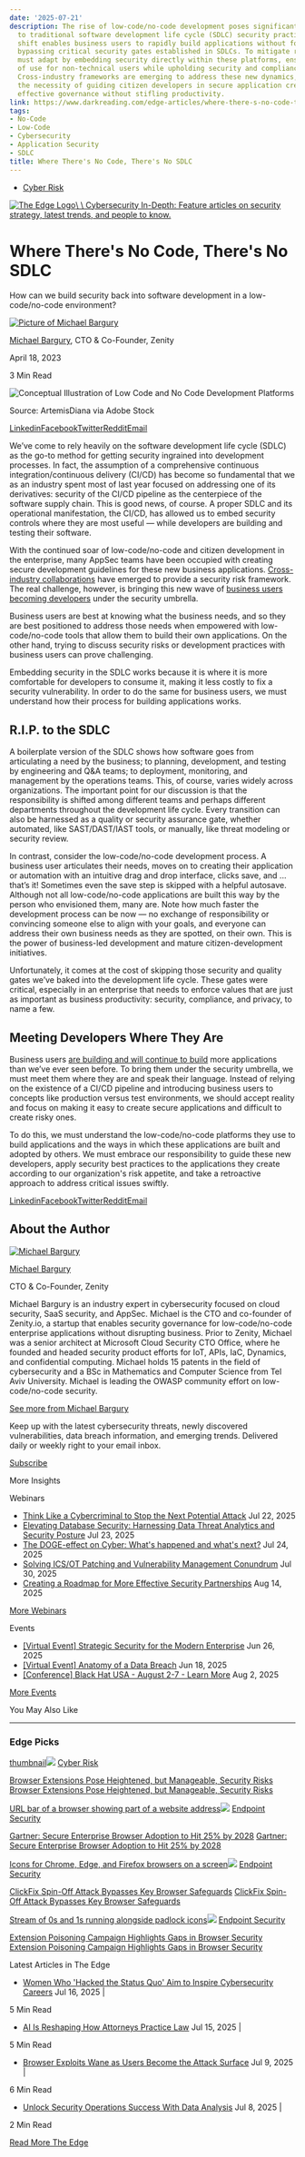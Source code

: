 ```yaml
---
date: '2025-07-21'
description: The rise of low-code/no-code development poses significant challenges
  to traditional software development life cycle (SDLC) security practices. This paradigm
  shift enables business users to rapidly build applications without formal coding,
  bypassing critical security gates established in SDLCs. To mitigate risks, organizations
  must adapt by embedding security directly within these platforms, ensuring ease
  of use for non-technical users while upholding security and compliance standards.
  Cross-industry frameworks are emerging to address these new dynamics, highlighting
  the necessity of guiding citizen developers in secure application creation to maintain
  effective governance without stifling productivity.
link: https://www.darkreading.com/edge-articles/where-there-s-no-code-there-s-no-sdlc
tags:
- No-Code
- Low-Code
- Cybersecurity
- Application Security
- SDLC
title: Where There's No Code, There's No SDLC
---
```


- [Cyber Risk](https://www.darkreading.com/cyber-risk)

[![The Edge Logo](https://eu-images.contentstack.com/v3/assets/blt6d90778a997de1cd/blt530eb1f4e672eb44/653a71690e92cc040a3e9d6d/Dark_Reading_Logo_TheEdge_0.png?width=700&auto=webp&quality=80&disable=upscale)\\
\\
Cybersecurity In-Depth: Feature articles on security strategy, latest trends, and people to know.](https://www.darkreading.com/program/the-edge)

# Where There's No Code, There's No SDLC

How can we build security back into software development in a low-code/no-code environment?

[![Picture of Michael Bargury](https://eu-images.contentstack.com/v3/assets/blt6d90778a997de1cd/bltbd8a249d11a28466/64f150aad5f7ca2f7665bf81/Michael_Bargury_zenity.jpg?width=100&auto=webp&quality=80&disable=upscale)](https://www.darkreading.com/author/michael-bargury)

[Michael Bargury](https://www.darkreading.com/author/michael-bargury), CTO & Co-Founder, Zenity

April 18, 2023

3 Min Read

![Conceptual Illustration of Low Code and No Code Development Platforms](https://eu-images.contentstack.com/v3/assets/blt6d90778a997de1cd/blta0a80d39808fdd66/64f17366018a7cb872822f51/nocode-ArtemisDiana-AdobeStock.jpg?width=1280&auto=webp&quality=80&format=jpg&disable=upscale)

Source: ArtemisDiana via Adobe Stock

[Linkedin](https://www.linkedin.com/sharing/share-offsite/?url=https://www.darkreading.com/cyber-risk/where-there-s-no-code-there-s-no-sdlc)[Facebook](http://www.facebook.com/sharer/sharer.php?u=https://www.darkreading.com/cyber-risk/where-there-s-no-code-there-s-no-sdlc)[Twitter](http://www.twitter.com/intent/tweet?url=https://www.darkreading.com/cyber-risk/where-there-s-no-code-there-s-no-sdlc)[Reddit](https://www.reddit.com/submit?url=https://www.darkreading.com/cyber-risk/where-there-s-no-code-there-s-no-sdlc&title=Where%20There%27s%20No%20Code%2C%20There%27s%20No%20SDLC)[Email](mailto:?subject=Where%20There%27s%20No%20Code,%20There%27s%20No%20SDLC&body=I%20thought%20the%20following%20from%20Dark%20Reading%20might%20interest%20you.%0D%0A%0D%0A%20Where%20There%27s%20No%20Code%2C%20There%27s%20No%20SDLC%0D%0Ahttps%3A%2F%2Fwww.darkreading.com%2Fcyber-risk%2Fwhere-there-s-no-code-there-s-no-sdlc)

We’ve come to rely heavily on the software development life cycle (SDLC) as the go-to method for getting security ingrained into development processes. In fact, the assumption of a comprehensive continuous integration/continuous delivery (CI/CD) has become so fundamental that we as an industry spent most of last year focused on addressing one of its derivatives: security of the CI/CD pipeline as the centerpiece of the software supply chain. This is good news, of course. A proper SDLC and its operational manifestation, the CI/CD, has allowed us to embed security controls where they are most useful — while developers are building and testing their software.

With the continued soar of low-code/no-code and citizen development in the enterprise, many AppSec teams have been occupied with creating secure development guidelines for these new business applications. [Cross-industry collaborations](https://owasp.org/www-project-top-10-low-code-no-code-security-risks/) have emerged to provide a security risk framework. The real challenge, however, is bringing this new wave of [business users becoming developers](https://www.darkreading.com/cyber-risk/embracing-the-next-generation-of-business-developers) under the security umbrella.

Business users are best at knowing what the business needs, and so they are best positioned to address those needs when empowered with low-code/no-code tools that allow them to build their own applications. On the other hand, trying to discuss security risks or development practices with business users can prove challenging.

Embedding security in the SDLC works because it is where it is more comfortable for developers to consume it, making it less costly to fix a security vulnerability. In order to do the same for business users, we must understand how their process for building applications works.

## R.I.P. to the SDLC

A boilerplate version of the SDLC shows how software goes from articulating a need by the business; to planning, development, and testing by engineering and Q&A teams; to deployment, monitoring, and management by the operations teams. This, of course, varies widely across organizations. The important point for our discussion is that the responsibility is shifted among different teams and perhaps different departments throughout the development life cycle. Every transition can also be harnessed as a quality or security assurance gate, whether automated, like SAST/DAST/IAST tools, or manually, like threat modeling or security review.

In contrast, consider the low-code/no-code development process. A business user articulates their needs, moves on to creating their application or automation with an intuitive drag and drop interface, clicks save, and ... that’s it! Sometimes even the save step is skipped with a helpful autosave. Although not all low-code/no-code applications are built this way by the person who envisioned them, many are. Note how much faster the development process can be now — no exchange of responsibility or convincing someone else to align with your goals, and everyone can address their own business needs as they are spotted, on their own. This is the power of business-led development and mature citizen-development initiatives.

Unfortunately, it comes at the cost of skipping those security and quality gates we’ve baked into the development life cycle. These gates were critical, especially in an enterprise that needs to enforce values that are just as important as business productivity: security, compliance, and privacy, to name a few.

## Meeting Developers Where They Are

Business users [are building and will continue to build](https://www.darkreading.com/cyber-risk/you-can-t-opt-out-of-citizen-development) more applications than we’ve ever seen before. To bring them under the security umbrella, we must meet them where they are and speak their language. Instead of relying on the existence of a CI/CD pipeline and introducing business users to concepts like production versus test environments, we should accept reality and focus on making it easy to create secure applications and difficult to create risky ones.

To do this, we must understand the low-code/no-code platforms they use to build applications and the ways in which these applications are built and adopted by others. We must embrace our responsibility to guide these new developers, apply security best practices to the applications they create according to our organization's risk appetite, and take a retroactive approach to address critical issues swiftly.

[Linkedin](https://www.linkedin.com/sharing/share-offsite/?url=https://www.darkreading.com/cyber-risk/where-there-s-no-code-there-s-no-sdlc)[Facebook](http://www.facebook.com/sharer/sharer.php?u=https://www.darkreading.com/cyber-risk/where-there-s-no-code-there-s-no-sdlc)[Twitter](http://www.twitter.com/intent/tweet?url=https://www.darkreading.com/cyber-risk/where-there-s-no-code-there-s-no-sdlc)[Reddit](https://www.reddit.com/submit?url=https://www.darkreading.com/cyber-risk/where-there-s-no-code-there-s-no-sdlc&title=Where%20There%27s%20No%20Code%2C%20There%27s%20No%20SDLC)[Email](mailto:?subject=Where%20There%27s%20No%20Code,%20There%27s%20No%20SDLC&body=I%20thought%20the%20following%20from%20Dark%20Reading%20might%20interest%20you.%0D%0A%0D%0A%20Where%20There%27s%20No%20Code%2C%20There%27s%20No%20SDLC%0D%0Ahttps%3A%2F%2Fwww.darkreading.com%2Fcyber-risk%2Fwhere-there-s-no-code-there-s-no-sdlc)

## About the Author

[![Michael Bargury](https://eu-images.contentstack.com/v3/assets/blt6d90778a997de1cd/bltbd8a249d11a28466/64f150aad5f7ca2f7665bf81/Michael_Bargury_zenity.jpg?width=400&auto=webp&quality=80&disable=upscale)](https://www.darkreading.com/author/michael-bargury)

[Michael Bargury](https://www.darkreading.com/author/michael-bargury)

CTO & Co-Founder, Zenity

Michael Bargury is an industry expert in cybersecurity focused on cloud security, SaaS security, and AppSec. Michael is the CTO and co-founder of Zenity.io, a startup that enables security governance for low-code/no-code enterprise applications without disrupting business. Prior to Zenity, Michael was a senior architect at Microsoft Cloud Security CTO Office, where he founded and headed security product efforts for IoT, APIs, IaC, Dynamics, and confidential computing. Michael holds 15 patents in the field of cybersecurity and a BSc in Mathematics and Computer Science from Tel Aviv University. Michael is leading the OWASP community effort on low-code/no-code security.

[See more from Michael Bargury](https://www.darkreading.com/author/michael-bargury)

Keep up with the latest cybersecurity threats, newly discovered vulnerabilities, data breach information, and emerging trends. Delivered daily or weekly right to your email inbox.

[Subscribe](https://dr-resources.darkreading.com/c/pubRD.mpl?secure=1&sr=pp&_t=pp:&qf=w_defa3135&ch=drwebbutton)

More Insights

Webinars

- [Think Like a Cybercriminal to Stop the Next Potential Attack](https://dr-resources.darkreading.com/c/pubRD.mpl?secure=1&sr=pp&_t=pp:&qf=w_cmdc03&ch=SBX&cid=_upcoming_webinars_8.500001572&_mc=_upcoming_webinars_8.500001572) Jul 22, 2025
- [Elevating Database Security: Harnessing Data Threat Analytics and Security Posture](https://dr-resources.darkreading.com/c/pubRD.mpl?secure=1&sr=pp&_t=pp:&qf=w_rubr156&ch=SBX&cid=_upcoming_webinars_8.500001574&_mc=_upcoming_webinars_8.500001574) Jul 23, 2025
- [The DOGE-effect on Cyber: What's happened and what's next?](https://www.brighttalk.com/webcast/18975/628444?utm_source=brighttalk-darkreading&utm_medium=web&utm_campaign=curation04242025&cid=_upcoming_webinars_8.500001554&_mc=_upcoming_webinars_8.500001554) Jul 24, 2025
- [Solving ICS/OT Patching and Vulnerability Management Conundrum](https://dr-resources.darkreading.com/c/pubRD.mpl?secure=1&sr=pp&_t=pp:&qf=w_txon82&ch=SBX&cid=_upcoming_webinars_8.500001577&_mc=_upcoming_webinars_8.500001577) Jul 30, 2025
- [Creating a Roadmap for More Effective Security Partnerships](https://dr-resources.darkreading.com/c/pubRD.mpl?secure=1&sr=pp&_t=pp:&qf=w_defa8838&ch=SBX&cid=_upcoming_webinars_8.500001578&_mc=_upcoming_webinars_8.500001578) Aug 14, 2025

[More Webinars](https://www.darkreading.com/resources?types=Webinar)

Events

- [\[Virtual Event\] Strategic Security for the Modern Enterprise](https://ve.informaengage.com/virtual-events/strategic-security-for-the-modern-enterprise/?ch=sbx&cid=_session_16.500334&_mc=_session_16.500334) Jun 26, 2025
- [\[Virtual Event\] Anatomy of a Data Breach](https://ve.informaengage.com/virtual-events/an-anatomy-of-a-data-breach-and-what-to-do-if-it-happens-to-you/?ch=sbx&cid=_session_16.500333&_mc=_session_16.500333) Jun 18, 2025
- [\[Conference\] Black Hat USA - August 2-7 - Learn More](https://www.blackhat.com/us-25/?_mc=we_bhas25_drcuration&cid=_session_16.500330) Aug 2, 2025

[More Events](https://www.darkreading.com/events)

You May Also Like

* * *

### Edge Picks

[thumbnail![](https://eu-images.contentstack.com/v3/assets/blt6d90778a997de1cd/bltffc178dab705140f/684c22b62ecd3f8eb7f9a606/ad-blocker-tofino-alamy.jpg?width=700&auto=webp&quality=80&disable=upscale)](https://www.darkreading.com/cyber-risk/browser-extensions-heightened-manageable-security-risks) [Cyber Risk](https://www.darkreading.com/cyber-risk)

[Browser Extensions Pose Heightened, but Manageable, Security Risks](https://www.darkreading.com/cyber-risk/browser-extensions-heightened-manageable-security-risks) [Browser Extensions Pose Heightened, but Manageable, Security Risks](https://www.darkreading.com/cyber-risk/browser-extensions-heightened-manageable-security-risks)

[URL bar of a browser showing part of a website address![](https://eu-images.contentstack.com/v3/assets/blt6d90778a997de1cd/blt516ba50b3094017d/6849369a2e0a1044ba06abb3/Browser-creativep-alamy.jpg?width=700&auto=webp&quality=80&disable=upscale)](https://www.darkreading.com/endpoint-security/gartner-secure-enterprise-browser-adoption-25-by-2028) [Endpoint Security](https://www.darkreading.com/endpoint-security)

[Gartner: Secure Enterprise Browser Adoption to Hit 25% by 2028](https://www.darkreading.com/endpoint-security/gartner-secure-enterprise-browser-adoption-25-by-2028) [Gartner: Secure Enterprise Browser Adoption to Hit 25% by 2028](https://www.darkreading.com/endpoint-security/gartner-secure-enterprise-browser-adoption-25-by-2028)

[Icons for Chrome, Edge, and Firefox browsers on a screen![](https://eu-images.contentstack.com/v3/assets/blt6d90778a997de1cd/blt01b9c36c6effed9b/68654f0eaa6325395eb4af3a/browser_Tada_Images_shutterstock.png?width=700&auto=webp&quality=80&disable=upscale)](https://www.darkreading.com/endpoint-security/clickfix-spin-off-bypassing-key-browser-safeguards) [Endpoint Security](https://www.darkreading.com/endpoint-security)

[ClickFix Spin-Off Attack Bypasses Key Browser Safeguards](https://www.darkreading.com/endpoint-security/clickfix-spin-off-bypassing-key-browser-safeguards) [ClickFix Spin-Off Attack Bypasses Key Browser Safeguards](https://www.darkreading.com/endpoint-security/clickfix-spin-off-bypassing-key-browser-safeguards)

[Stream of 0s and 1s running alongside padlock icons![](https://eu-images.contentstack.com/v3/assets/blt6d90778a997de1cd/blt528f12d2e4d4e3c3/672cf7b054a4f4676ff70996/vs148-software-security-debt-shutterstock.jpg?width=700&auto=webp&quality=80&disable=upscale)](https://www.darkreading.com/endpoint-security/extension-poisoning-campaign-gaps-browser-security) [Endpoint Security](https://www.darkreading.com/endpoint-security)

[Extension Poisoning Campaign Highlights Gaps in Browser Security](https://www.darkreading.com/endpoint-security/extension-poisoning-campaign-gaps-browser-security) [Extension Poisoning Campaign Highlights Gaps in Browser Security](https://www.darkreading.com/endpoint-security/extension-poisoning-campaign-gaps-browser-security)

Latest Articles in The Edge

- [Women Who 'Hacked the Status Quo' Aim to Inspire Cybersecurity Careers](https://www.darkreading.com/cybersecurity-operations/women-hacked-status-quo-cybersecurity-careers) Jul 16, 2025
\|

5 Min Read

- [AI Is Reshaping How Attorneys Practice Law](https://www.darkreading.com/cyber-risk/ai-is-reshaping-how-attorneys-practice-law) Jul 15, 2025
\|

5 Min Read

- [Browser Exploits Wane as Users Become the Attack Surface](https://www.darkreading.com/vulnerabilities-threats/browser-exploits-wane-users-become-attack-surface) Jul 9, 2025
\|

6 Min Read

- [Unlock Security Operations Success With Data Analysis](https://www.darkreading.com/cybersecurity-analytics/unlock-security-operations-success-data-analysis) Jul 8, 2025
\|

2 Min Read


[Read More The Edge](https://www.darkreading.com/program/the-edge)
